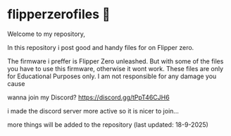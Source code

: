 # flipperzerofiles 🐬
Welcome to my repository,

In this repository i post good and handy files for on Flipper zero.

The firmware i preffer is Flipper Zero unleashed. But with some of the files you have to use this firmware, otherwise it wont work.
These files are only for Educational Purposes only.
I am not responsible for any damage you cause

wanna join my Discord?
https://discord.gg/tPpT46CJH6

i made the discord server more active so it is nicer to join...

more things will be added to the repository (last updated: 18-9-2025)
